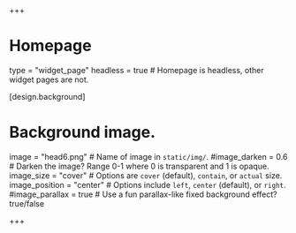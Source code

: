 +++
# Homepage
type = "widget_page"
headless = true  # Homepage is headless, other widget pages are not.

[design.background]
# Background image.
image = "head6.png"  # Name of image in `static/img/`.
#image_darken = 0.6  # Darken the image? Range 0-1 where 0 is transparent and 1 is opaque.
image_size = "cover"  #  Options are `cover` (default), `contain`, or `actual` size.
image_position = "center"  # Options include `left`, `center` (default), or `right`.
#image_parallax = true  # Use a fun parallax-like fixed background effect? true/false

+++
